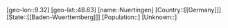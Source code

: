 ﻿---
location: [48.63,9.32]
type: City
tags:
- geo/City


SpocWebEntityId: 33004
isDeleted: false
confidential: public

---
[geo-lon::9.32]
[geo-lat::48.63]
[name::Nuertingen]
[Country::[[Germany]]]
[State::[[Baden-Wuerttemberg]]]
[Population::]
[Unknown::]

